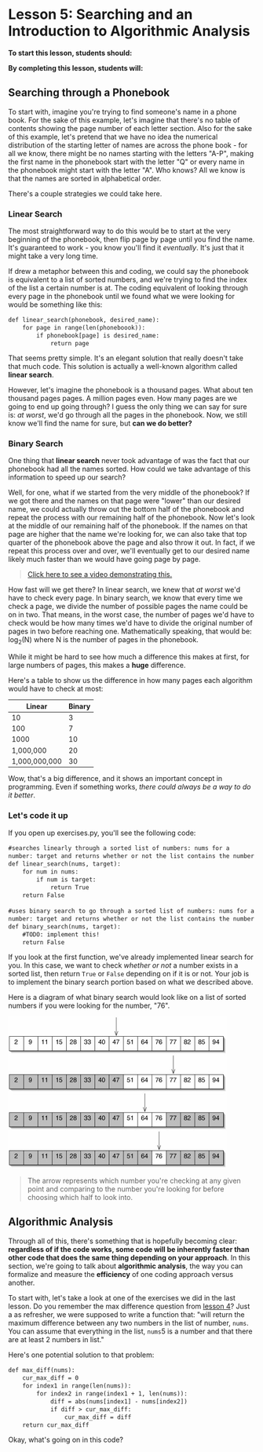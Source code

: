 # Lesson 5: Searching and an Introduction to Algorithmic Analysis

**To start this lesson, students should:**

**By completing this lesson, students will:**

## Searching through a Phonebook

To start with, imagine you're trying to find someone's name in a phone book. For the sake of this example, let's imagine that there's no table of contents showing the page number of each letter section. Also for the sake of this example, let's pretend that we have no idea the numerical distribution of the starting letter of names are across the phone book - for all we know, there might be no names starting with the letters "A-P", making the first name in the phonebook start with the letter "Q" or every name in the phonebook might start with the letter "A". Who knows? All we know is that the names are sorted in alphabetical order.

There's a couple strategies we could take here. 

### Linear Search

The most straightforward way to do this would be to start at the very beginning of the phonebook, then flip page by page until you find the name. It's guaranteed to work - you know you'll find it *eventually*. It's just that it might take a very long time.

If drew a metaphor between this and coding, we could say the phonebook is equivalent to a list of sorted numbers, and we're trying to find the index of the list a certain number is at. The coding equivalent of looking through every page in the phonebook until we found what we were looking for would be something like this:

	def linear_search(phonebook, desired_name):
		for page in range(len(phoneboook)):
			if phonebook[page] is desired_name:
				return page
		
That seems pretty simple. It's an elegant solution that really doesn't take that much code. This solution is actually a well-known algorithm called **linear search**.

However, let's imagine the phonebook is a thousand pages. What about ten thousand pages pages. A million pages even. How many pages are we going to end up going through? I guess the only thing we can say for sure is: *at worst*, we'd go through all the pages in the phonebook. Now, we still know we'll find the name for sure, but **can we do better?**

### Binary Search

One thing that **linear search** never took advantage of was the fact that our phonebook had all the names sorted. How could we take advantage of this information to speed up our search?

Well, for one, what if we started from the very middle of the phonebook? If we got there and the names on that page were "lower" than our desired name, we could actually throw out the bottom half of the phonebook and repeat the process with our remaining half of the phonebook. Now let's look at the middle of our remaining half of the phonebook. If the names on that page are higher that the name we're looking for, we can also take that top quarter of the phonebook above the page and also throw it out. In fact, if we repeat this process over and over, we'll eventually get to our desired name likely much faster than we would have going page by page. 

> [Click here to see a video demonstrating this.](https://www.youtube.com/watch?v=o2LqhHoAXxI)
 
How fast will we get there? In linear search, we knew that *at worst* we'd have to check every page. In binary search, we know that every time we check a page, we divide the number of possible pages the name could be on in two. That means, in the worst case, the number of pages we'd have to check would be how many times we'd have to divide the original number of pages in two before reaching one. Mathematically speaking, that would be: log<sub>2</sub>(N) where N is the number of pages in the phonebook.

While it might be hard to see how much a difference this makes at first, for large numbers of pages, this makes a **huge** difference.

Here's a table to show us the difference in how many pages each algorithm would have to check at most:

|Linear|Binary|
|-----|----|
| 10 | 3 |
|100 | 7 |
|1000| 10|
|1,000,000|20|
|1,000,000,000|30|

Wow, that's a big difference, and it shows an important concept in programming. Even if something works, *there could always be a way to do it better*.

### Let's code it up

If you open up exercises.py, you'll see the following code:

	#searches linearly through a sorted list of numbers: nums for a number: target and returns whether or not the list contains the number
	def linear_search(nums, target):
		for num in nums:
			if num is target:
				return True
		return False
	
	#uses binary search to go through a sorted list of numbers: nums for a number: target and returns whether or not the list contains the number
	def binary_search(nums, target):
		#TODO: implement this!
		return False

If you look at the first function, we've already implemented linear search for you. In this case, we want to check *whether or not* a number exists in a sorted list, then return `True` or `False` depending on if it is or not. Your job is to implement the binary search portion based on what we described above.

Here is a diagram of what binary search would look like on a list of sorted numbers if you were looking for the number, "76".

![](bsearch.jpg)

> The arrow represents which number you're checking at any given point and comparing to the number you're looking for before choosing which half to look into.

## Algorithmic Analysis

Through all of this, there's something that is hopefully becoming clear: **regardless of if the code works, some code will be inherently faster than other code that does the same thing depending on your approach**. In this section, we're going to talk about **algorithmic analysis**, the way you can formalize and measure the **efficiency** of one coding approach versus another.

To start with, let's take a look at one of the exercises we did in the last lesson. Do you remember the max difference question from [lesson 4](Lesson4)? Just a as refresher, we were supposed to write a function that: "will return the maximum difference between any two numbers in the list of number, `nums`. You can assume that everything in the list, `nums`5 is a number and that there are at least 2 numbers in list."

Here's one potential solution to that problem:

	def max_diff(nums):
		cur_max_diff = 0
		for index1 in range(len(nums)):
			for index2 in range(index1 + 1, len(nums)):
				diff = abs(nums[index1] - nums[index2])
				if diff > cur_max_diff:
					cur_max_diff = diff
		return cur_max_diff
		
Okay, what's going on in this code?

